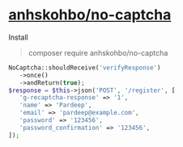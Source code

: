 # [anhskohbo/no-captcha](https://github.com/anhskohbo/no-captcha)

Install
> composer require anhskohbo/no-captcha

```php
NoCaptcha::shouldReceive('verifyResponse')
   ->once()
   ->andReturn(true);
$response = $this->json('POST', '/register', [
   'g-recaptcha-response' => '1',
   'name' => 'Pardeep',
   'email' => 'pardeep@example.com',
   'password' => '123456',
   'password_confirmation' => '123456',
]);

```
